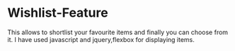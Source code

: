 # Wishlist-Feature
This allows to shortlist your favourite items and finally you can choose from it.
I have used javascript and jquery,flexbox for displaying items.
